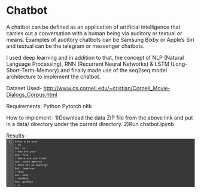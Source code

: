 # Chatbot
A chatbot can be defined as an application of artificial intelligence that carries out a conversation with a human being via auditory or textual or means. Examples of auditory chatbots can be Samsung Bixby or Apple’s Siri and textual can be the telegram or messenger chatbots.

I used deep learning and in addition to that, the concept of NLP (Natural Language Processing), RNN (Recurrent Neural Networks) & LSTM (Long-Short-Term-Memory) and finally made use of the seq2seq model architecture to implement the chatbot.


Dataset Used-
http://www.cs.cornell.edu/~cristian/Cornell_Movie-Dialogs_Corpus.html

Requirements:
Python
Pytorch
nltk

How to implement-
1)Download the data ZIP file from the above link and put in a data/ directory under the current directory.
2)Run chatbot.ipynb 

Results-
![](output.png)
